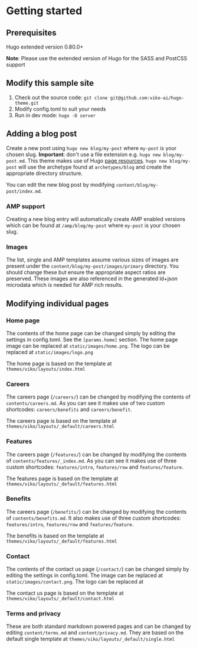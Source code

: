 # Getting started

## Prerequisites

Hugo extended version 0.80.0+

**Note**: Please use the extended version of Hugo for the SASS and PostCSS support

## Modify this sample site

1. Check out the source code: `git clone git@github.com:viko-ai/hugo-theme.git`
2. Modify config.toml to suit your needs
3. Run in dev mode: `hugo -D server`

## Adding a blog post

Create a new post using `hugo new blog/my-post` where `my-post` is your chosen slug. **Important**: don't use a file 
extension e.g. `hugo new blog/my-post.md`. This theme makes use of Hugo [page resources][1]. `hugo new blog/my-post` will
use the archetype found at `archetypes/blog` and create the appropriate directory structure.

You can edit the new blog post by modifying `content/blog/my-post/index.md`. 

### AMP support

Creating a new blog entry will automatically create AMP enabled versions which can be found at
`/amp/blog/my-post` where `my-post` is your chosen slug.

### Images

The list, single and AMP templates assume various sizes of images are present under the 
`content/blog/my-post/images/primary` directory. You should change these but ensure the appropriate aspect
ratios are preserved. These images are also referenced in the generated ld+json microdata which is needed
for AMP rich results.

## Modifying individual pages

### Home page

The contents of the home page can be changed simply by editing the settings in config.toml. See the `[params.home]` 
section. The home page image can be replaced at `static/images/home.png`. The logo can be replaced at 
`static/images/logo.png`

The home page is based on the template at `themes/viko/layouts/index.html`

### Careers

The careers page (`/careers/`) can be changed by modifying the contents of `contents/careers.md`. As you can
see it makes use of two custom shortcodes: `careers/benefits` and `careers/benefit`.

The careers page is based on the template at `themes/viko/layouts/_default/careers.html`

### Features

The careers page (`/features/`) can be changed by modifying the contents of `contents/features/_index.md`. As you can
see it makes use of three custom shortcodes: `features/intro`, `features/row` and `features/feature`.

The features page is based on the template at `themes/viko/layouts/_default/features.html`

### Benefits

The careers page (`/benefits/`) can be changed by modifying the contents of `contents/benefits.md`. It also makes use 
of three custom shortcodes: `features/intro`, `features/row` and `features/feature`.

The benefits is based on the template at `themes/viko/layouts/_default/features.html`

### Contact

The contents of the contact us page (`/contact/`) can be changed simply by editing the settings in config.toml. 
The image can be replaced at `static/images/contact.png`. The logo can be replaced at

The contact us page is based on the template at `themes/viko/layouts/_default/contact.html`

### Terms and privacy

These are both standard markdown powered pages and can be changed by editing `content/terms.md` and 
`content/privacy.md`. They are based on the default single template at `themes/viko/layouts/_default/single.html`

[1]: https://gohugo.io/content-management/page-resources/